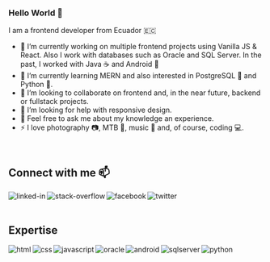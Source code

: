 ### Hello World 👋
I am a frontend developer from Ecuador 🇪🇨

- 🔭 I’m currently working on multiple frontend projects using Vanilla JS & React. Also I work with databases such as Oracle and SQL Server. In the past, I worked with Java ☕ and Android 📱
- 🌱 I’m currently learning MERN and also interested in PostgreSQL 🐘 and Python 🐍. 
- 👯 I’m looking to collaborate on frontend and, in the near future, backend or fullstack projects. 
- 🤔 I’m looking for help with responsive design.
- 💬 Feel free to ask me about my knowledge an experience.
- ⚡ I love photography 📷, MTB 🚵, music 🎵 and, of course, coding 💻.

<br>

## Connect with me 📫
[<img align="left" alt="linked-in" src="https://img.shields.io/badge/-LinkedIn-0A66C2?logo=linkedin&logoColor=white&style=for-the-badge" />](https://www.linkedin.com/in/miguel-angel-baquero-tello/)
[<img align="left" alt="stack-overflow" src="https://img.shields.io/badge/-Stack%20Overflow-F58025?logo=stack-overflow&logoColor=white&style=for-the-badge" />](https://stackoverflow.com/users/10538027/miguel-%c3%81ngel-baquero)
[<img align="left" alt="facebook" src="https://img.shields.io/badge/-Facebook-1877F2?logo=facebook&logoColor=white&style=for-the-badge" />](https://www.facebook.com/mickey.migue/)
[<img align="left" alt="twitter" src="https://img.shields.io/badge/-Twitter-1DA1F2?logo=twitter&logoColor=white&style=for-the-badge" />](https://twitter.com/mickey_migue)

<br>
<br>

## Expertise
<img align="left" alt="html" src="https://img.shields.io/badge/-HTML-E34F26?logo=html5&logoColor=white&style=for-the-badge" />
<img align="left" alt="css" src="https://img.shields.io/badge/-CSS3-1572B6?logo=css3&logoColor=white&style=for-the-badge" />
<img align="left" alt="javascript" src="https://img.shields.io/badge/-JavaScript-F7DF1E?logo=javascript&logoColor=black&style=for-the-badge" />
<img align="left" alt="oracle" src="https://img.shields.io/badge/-Oracle-F80000?logo=oracle&logoColor=white&style=for-the-badge" />
<img align="left" alt="android" src="https://img.shields.io/badge/-Android-3DDC84?logo=android&logoColor=white&style=for-the-badge" />
<img align="left" alt="sqlserver" src="https://img.shields.io/badge/-SQL%20Server-CC2927?logo=microsoft-sql-server&logoColor=black&style=for-the-badge" />
<img align="left" alt="python" src="https://img.shields.io/badge/-Python-3776AB?logo=python&logoColor=white&style=for-the-badge" />

<br>
<br>
